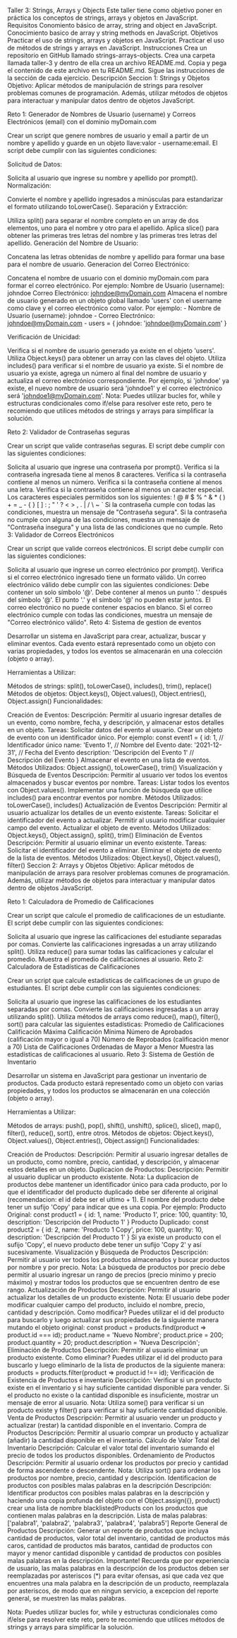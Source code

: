 Taller 3: Strings, Arrays y Objects
Este taller tiene como objetivo poner en práctica los conceptos de strings, arrays y objetos en JavaScript.
Requisitos
Conomiento básico de array, string and object en JavaScript.
Conocimiento basico de array y string methods en JavaScript.
Objetivos
Practicar el uso de strings, arrays y objetos en JavaScript.
Practicar el uso de métodos de strings y arrays en JavaScript.
Instrucciones
Crea un repositorio en GitHub llamado strings-arrays-objects.
Crea una carpeta llamada taller-3 y dentro de ella crea un archivo README.md.
Copia y pega el contenido de este archivo en tu README.md.
Sigue las instrucciones de la sección de cada ejercicio.
Descripción
Seccion 1: Strings y Objetos
Objetivo: Aplicar métodos de manipulación de strings para resolver problemas comunes de programación. Además, utilizar métodos de objetos para interactuar y manipular datos dentro de objetos JavaScript.

Reto 1: Generador de Nombres de Usuario (username) y Correos Electrónicos (email) con el dominio myDomain.com

Crear un script que genere nombres de usuario y email a partir de un nombre y apellido y guarde en un objeto llave:valor - username:email. El script debe cumplir con las siguientes condiciones:

Solicitud de Datos:

Solicita al usuario que ingrese su nombre y apellido por prompt().
Normalización:

Convierte el nombre y apellido ingresados a minúsculas para estandarizar el formato utilizando toLowerCase().
Separación y Extracción:

Utiliza split() para separar el nombre completo en un array de dos elementos, uno para el nombre y otro para el apellido.
Aplica slice() para obtener las primeras tres letras del nombre y las primeras tres letras del apellido.
Generación del Nombre de Usuario:

Concatena las letras obtenidas de nombre y apellido para formar una base para el nombre de usuario.
Generacion del Correo Electrónico:

Concatena el nombre de usuario con el dominio myDomain.com para formar el correo electrónico. Por ejemplo:
Nombre de Usuario (username): johndoe
Correo Electrónico: johndoe@myDomain.com
Almacena el nombre de usuario generado en un objeto global llamado 'users' con el username como clave y el correo electrónico como valor. Por ejemplo: - Nombre de Usuario (username): johndoe - Correo Electrónico: johndoe@myDomain.com - users = { johndoe: 'johndoe@myDomain.com' }

Verificación de Unicidad:

Verifica si el nombre de usuario generado ya existe en el objeto 'users'. Utiliza Object.keys() para obtener un array con las claves del objeto. Utiliza includes() para verificar si el nombre de usuario ya existe.
Si el nombre de usuario ya existe, agrega un número al final del nombre de usuario y actualiza el correo electrónico correspondiente. Por ejemplo, si 'johndoe' ya existe, el nuevo nombre de usuario será 'johndoe1' y el correo electrónico será 'johndoe1@myDomain.com'.
Nota: Puedes utilizar bucles for, while y estructuras condicionales como if/else para resolver este reto, pero te recomiendo que utilices métodos de strings y arrays para simplificar la solución.

Reto 2: Validador de Contraseñas seguras

Crear un script que valide contraseñas seguras. El script debe cumplir con las siguientes condiciones:

Solicita al usuario que ingrese una contraseña por prompt().
Verifica si la contraseña ingresada tiene al menos 8 caracteres.
Verifica si la contraseña contiene al menos un número.
Verifica si la contraseña contiene al menos una letra.
Verifica si la contraseña contiene al menos un caracter especial. Los caracteres especiales permitidos son los siguientes: ! @ # $ % ^ & * ( ) + = _ - { } [ ] : ; " ' ? < > , . | / \ ~ `
Si la contraseña cumple con todas las condiciones, muestra un mensaje de "Contraseña segura".
Si la contraseña no cumple con alguna de las condiciones, muestra un mensaje de "Contraseña insegura" y una lista de las condiciones que no cumple.
Reto 3: Validador de Correos Electrónicos

Crear un script que valide correos electrónicos. El script debe cumplir con las siguientes condiciones:

Solicita al usuario que ingrese un correo electrónico por prompt().
Verifica si el correo electrónico ingresado tiene un formato válido. Un correo electrónico válido debe cumplir con las siguientes condiciones:
Debe contener un solo símbolo '@'.
Debe contener al menos un punto '.' después del símbolo '@'.
El punto '.' y el símbolo '@' no pueden estar juntos.
El correo electrónico no puede contener espacios en blanco.
Si el correo electrónico cumple con todas las condiciones, muestra un mensaje de "Correo electrónico válido".
Reto 4: Sistema de gestion de eventos

Desarrollar un sistema en JavaScript para crear, actualizar, buscar y eliminar eventos. Cada evento estará representado como un objeto con varias propiedades, y todos los eventos se almacenarán en una colección (objeto o array).

Herramientas a Utilizar:

Métodos de strings: split(), toLowerCase(), includes(), trim(), replace()
Métodos de objetos: Object.keys(), Object.values(), Object.entries(), Object.assign()
Funcionalidades:

Creación de Eventos:
Descripción: Permitir al usuario ingresar detalles de un evento, como nombre, fecha, y descripción, y almacenar estos detalles en un objeto.
Tareas:
Solicitar datos del evento al usuario.
Crear un objeto de evento con un identificador único. Por ejemplo:
const event1 = {
    id: 1, // Identificador único
    name: 'Evento 1', // Nombre del Evento
    date: '2021-12-31', // Fecha del Evento
    description: 'Descripción del Evento 1' // Descripción del Evento
}
Almacenar el evento en una lista de eventos.
Métodos Utilizados: Object.assign(), toLowerCase(), trim()
Visualización y Búsqueda de Eventos
Descripción: Permitir al usuario ver todos los eventos almacenados y buscar eventos por nombre.
Tareas:
Listar todos los eventos con Object.values().
Implementar una función de búsqueda que utilice includes() para encontrar eventos por nombre.
Métodos Utilizados: toLowerCase(), includes()
Actualización de Eventos
Descripción: Permitir al usuario actualizar los detalles de un evento existente.
Tareas:
Solicitar el identificador del evento a actualizar.
Permitir al usuario modificar cualquier campo del evento.
Actualizar el objeto de evento.
Métodos Utilizados: Object.keys(), Object.assign(), split(), trim()
Eliminación de Eventos
Descripción: Permitir al usuario eliminar un evento existente.
Tareas:
Solicitar el identificador del evento a eliminar.
Eliminar el objeto de evento de la lista de eventos.
Métodos Utilizados: Object.keys(), Object.values(), filter()
Seccion 2: Arrays y Objetos
Objetivo: Aplicar métodos de manipulación de arrays para resolver problemas comunes de programación. Además, utilizar métodos de objetos para interactuar y manipular datos dentro de objetos JavaScript.

Reto 1: Calculadora de Promedio de Calificaciones

Crear un script que calcule el promedio de calificaciones de un estudiante. El script debe cumplir con las siguientes condiciones:

Solicita al usuario que ingrese las calificaciones del estudiante separadas por comas.
Convierte las calificaciones ingresadas a un array utilizando split().
Utiliza reduce() para sumar todas las calificaciones y calcular el promedio.
Muestra el promedio de calificaciones al usuario.
Reto 2: Calculadora de Estadísticas de Calificaciones

Crear un script que calcule estadísticas de calificaciones de un grupo de estudiantes. El script debe cumplir con las siguientes condiciones:

Solicita al usuario que ingrese las calificaciones de los estudiantes separadas por comas.
Convierte las calificaciones ingresadas a un array utilizando split().
Utiliza métodos de arrays como reduce(), map(), filter(), sort() para calcular las siguientes estadísticas:
Promedio de Calificaciones
Calificación Máxima
Calificación Mínima
Número de Aprobados (calificación mayor o igual a 70)
Número de Reprobados (calificación menor a 70)
Lista de Calificaciones Ordenadas de Mayor a Menor
Muestra las estadísticas de calificaciones al usuario.
Reto 3: Sistema de Gestión de Inventario

Desarrollar un sistema en JavaScript para gestionar un inventario de productos. Cada producto estará representado como un objeto con varias propiedades, y todos los productos se almacenarán en una colección (objeto o array).

Herramientas a Utilizar:

Métodos de arrays: push(), pop(), shift(), unshift(), splice(), slice(), map(), filter(), reduce(), sort(), entre otros.
Métodos de objetos: Object.keys(), Object.values(), Object.entries(), Object.assign()
Funcionalidades:

Creación de Productos:
Descripción: Permitir al usuario ingresar detalles de un producto, como nombre, precio, cantidad, y descripción, y almacenar estos detalles en un objeto.
Duplicacion de Productos:
Descripción: Permitir al usuario duplicar un producto existente.
Nota: La duplicacion de productos debe mantener un identificador único para cada producto, por lo que el identificador del producto duplicado debe ser diferente al original (recomendacion: el id debe ser el ultimo + 1). El nombre del producto debe tener un sufijo 'Copy' para indicar que es una copia. Por ejemplo:
Producto Original:
const product1 = {
    id: 1,
    name: 'Producto 1',
    price: 100,
    quantity: 10,
    description: 'Descripción del Producto 1'
}
Producto Duplicado:
const product2 = {
    id: 2,
    name: 'Producto 1 Copy',
    price: 100,
    quantity: 10,
    description: 'Descripción del Producto 1'
}
Si ya existe un producto con el sufijo 'Copy', el nuevo producto debe tener un sufijo 'Copy 2' y así sucesivamente.
Visualización y Búsqueda de Productos
Descripción: Permitir al usuario ver todos los productos almacenados y buscar productos por nombre y por precio.
Nota: La búsqueda de productos por precio debe permitir al usuario ingresar un rango de precios (precio mínimo y precio máximo) y mostrar todos los productos que se encuentren dentro de ese rango.
Actualización de Productos
Descripción: Permitir al usuario actualizar los detalles de un producto existente.
Nota: El usuario debe poder modificar cualquier campo del producto, incluido el nombre, precio, cantidad y descripción. Como modificar? Puedes utilizar el id del producto para buscarlo y luego actualizar sus propiedades de la siguiente manera mutando el objeto original:
const product = products.find(product => product.id === id);
product.name = 'Nuevo Nombre';
product.price = 200;
product.quantity = 20;
product.description = 'Nueva Descripción';
Eliminación de Productos
Descripción: Permitir al usuario eliminar un producto existente. Como eliminar? Puedes utilizar el id del producto para buscarlo y luego eliminarlo de la lista de productos de la siguiente manera:
products = products.filter(product => product.id !== id);
Verificación de Existencia de Productos e inventario
Descripción: Verificar si un producto existe en el inventario y si hay suficiente cantidad disponible para vender. Si el producto no existe o la cantidad disponible es insuficiente, mostrar un mensaje de error al usuario.
Nota: Utiliza some() para verificar si un producto existe y filter() para verificar si hay suficiente cantidad disponible.
Venta de Productos
Descripción: Permitir al usuario vender un producto y actualizar (restar) la cantidad disponible en el inventario.
Compra de Productos
Descripción: Permitir al usuario comprar un producto y actualizar (añadir) la cantidad disponible en el inventario.
Cálculo de Valor Total del Inventario
Descripción: Calcular el valor total del inventario sumando el precio de todos los productos disponibles.
Ordenamiento de Productos
Descripción: Permitir al usuario ordenar los productos por precio y cantidad de forma ascendente o descendente.
Nota: Utiliza sort() para ordenar los productos por nombre, precio, cantidad y descripción.
Identificacion de productos con posibles malas palabras en la descripción
Descripción: Identificar productos con posibles malas palabras en la descripción y haciendo una copia profunda del objeto con el Object.assign({}, product) crear una lista de nombre blacklistedProducts con los productos que contienen malas palabras en la descripción.
Lista de malas palabras: ['palabra1', 'palabra2', 'palabra3', 'palabra4', 'palabra5']
Reporte General de Productos
Descripción: Generar un reporte de productos que incluya cantidad de productos, valor total del inventario, cantidad de productos más caros, cantidad de productos más baratos, cantidad de productos con mayor y menor cantidad disponible y cantidad de productos con posibles malas palabras en la descripción.
Importante! Recuerda que por experiencia de usuario, las malas palabras en la descripción de los productos deben ser reemplazadas por asteriscos (*) para evitar ofensas, asi que cada vez que encuentres una mala palabra en la descripción de un producto, reemplazala por asteriscos, de modo que en ningun servicio, a excepcion del reporte general, se muestren las malas palabras.

Nota: Puedes utilizar bucles for, while y estructuras condicionales como if/else para resolver este reto, pero te recomiendo que utilices métodos de strings y arrays para simplificar la solución.